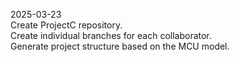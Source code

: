 2025-03-23  
Create ProjectC repository.  
Create individual branches for each collaborator.  
Generate project structure based on the MCU model.  

